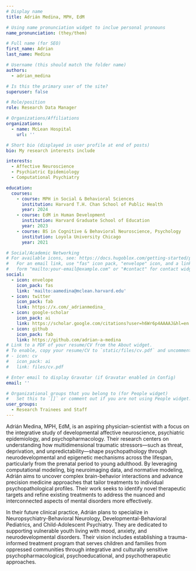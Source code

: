 ```yaml
---
# Display name
title: Adrián Medina, MPH, EdM

# Using name pronunciation widget to inclue personal pronouns
name_pronunciation: (they/them)

# Full name (for SEO)
first_name: Adrian
last_name: Medina

# Username (this should match the folder name)
authors:
  - adrian_medina

# Is this the primary user of the site?
superuser: false

# Role/position
role: Research Data Manager

# Organizations/Affiliations
organizations:
  - name: McLean Hospital
    url: ''

# Short bio (displayed in user profile at end of posts)
bio: My research interests include

interests:
  - Affective Neuroscience
  - Psychiatric Epidemiology
  - Computational Psychiatry

education:
  courses:
    - course: MPH in Social & Behavioral Sciences
      institution: Harvard T.H. Chan School of Public Health
      year: 2024
    - course: EdM in Human Development
      institution: Harvard Graduate School of Education
      year: 2023
    - course: BS in Cognitive & Behavioral Neuroscience, Psychology
      institution: Loyola University Chicago
      year: 2021

# Social/Academic Networking
# For available icons, see: https://docs.hugoblox.com/getting-started/page-builder/#icons
#   For an email link, use "fas" icon pack, "envelope" icon, and a link in the
#   form "mailto:your-email@example.com" or "#contact" for contact widget.
social:
  - icon: envelope
    icon_pack: fas
    link: 'mailto:aamedina@mclean.harvard.edu'
  - icon: twitter
    icon_pack: fab
    link: https://x.com/_adrianmedina_
  - icon: google-scholar
    icon_pack: ai
    link: https://scholar.google.com/citations?user=h6Wr6p4AAAAJ&hl=en
  - icon: github
    icon_pack: fab
    link: https://github.com/adrian-a-medina
# Link to a PDF of your resume/CV from the About widget.
# To enable, copy your resume/CV to `static/files/cv.pdf` and uncomment the lines below.
# - icon: cv
#   icon_pack: ai
#   link: files/cv.pdf

# Enter email to display Gravatar (if Gravatar enabled in Config)
email: ''

# Organizational groups that you belong to (for People widget)
#   Set this to `[]` or comment out if you are not using People widget.
user_groups:
  - Research Trainees and Staff
---
```


Adrián Medina, MPH, EdM, is an aspiring physician-scientist with a focus on the integrative study of developmental affective neuroscience, psychiatric epidemiology, and psychopharmacology. Their research centers on understanding how multidimensional traumatic stressors—such as threat, deprivation, and unpredictability—shape psychopathology through neurodevelopmental and epigenetic mechanisms across the lifespan, particularly from the prenatal period to young adulthood. By leveraging computational modeling, big neuroimaging data, and normative modeling, Adrián aims to uncover complex brain-behavior interactions and advance precision medicine approaches that tailor treatments to individual psychopathological profiles. Their work seeks to identify novel therapeutic targets and refine existing treatments to address the nuanced and interconnected aspects of mental disorders more effectively.

In their future clinical practice, Adrián plans to specialize in Neuropsychiatry-Behavioral Neurology, Developmental-Behavioral Pediatrics, and Child-Adolescent Psychiatry. They are dedicated to supporting vulnerable youth living with mood, anxiety, and neurodevelopmental disorders. Their vision includes establishing a trauma-informed treatment program that serves children and families from oppressed communities through integrative and culturally sensitive psychopharmacological, psychoeducational, and psychotherapeutic approaches.
